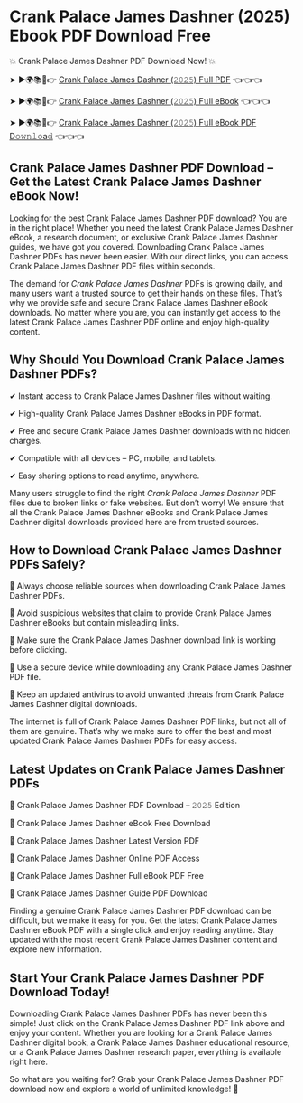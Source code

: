 # Crank Palace James Dashner (2025) Ebook PDF Download Free

💥 Crank Palace James Dashner PDF Download Now! 💥

➤ ►🌍📚📱👉 [Crank Palace James Dashner (𝟸𝟶𝟸𝟻) F𝚞ll PDF](https://getpdf.xyz/crank-palace-james-dashner) 👈👈👈


➤ ►🌍📚📱👉 [Crank Palace James Dashner (𝟸𝟶𝟸𝟻) F𝚞ll eBook](https://getpdf.xyz/crank-palace-james-dashner) 👈👈👈


➤ ►🌍📚📱👉 [Crank Palace James Dashner (𝟸𝟶𝟸𝟻) F𝚞ll eBook PDF D𝚘𝚠𝚗𝚕𝚘a𝚍](https://getpdf.xyz/crank-palace-james-dashner) 👈👈👈


## Crank Palace James Dashner PDF Download – Get the Latest Crank Palace James Dashner eBook Now!

Looking for the best Crank Palace James Dashner PDF download? You are in the right place! Whether you need the latest Crank Palace James Dashner eBook, a research document, or exclusive Crank Palace James Dashner guides, we have got you covered. Downloading Crank Palace James Dashner PDFs has never been easier. With our direct links, you can access Crank Palace James Dashner PDF files within seconds.

The demand for *Crank Palace James Dashner* PDFs is growing daily, and many users want a trusted source to get their hands on these files. That’s why we provide safe and secure Crank Palace James Dashner eBook downloads. No matter where you are, you can instantly get access to the latest Crank Palace James Dashner PDF online and enjoy high-quality content.

## Why Should You Download Crank Palace James Dashner PDFs?

✔ Instant access to Crank Palace James Dashner files without waiting.

✔ High-quality Crank Palace James Dashner eBooks in PDF format.

✔ Free and secure Crank Palace James Dashner downloads with no hidden charges.

✔ Compatible with all devices – PC, mobile, and tablets.

✔ Easy sharing options to read anytime, anywhere.

Many users struggle to find the right *Crank Palace James Dashner* PDF files due to broken links or fake websites. But don’t worry! We ensure that all the Crank Palace James Dashner eBooks and Crank Palace James Dashner digital downloads provided here are from trusted sources.

## How to Download Crank Palace James Dashner PDFs Safely?

📌 Always choose reliable sources when downloading Crank Palace James Dashner PDFs.

📌 Avoid suspicious websites that claim to provide Crank Palace James Dashner eBooks but contain misleading links.

📌 Make sure the Crank Palace James Dashner download link is working before clicking.

📌 Use a secure device while downloading any Crank Palace James Dashner PDF file.

📌 Keep an updated antivirus to avoid unwanted threats from Crank Palace James Dashner digital downloads.

The internet is full of Crank Palace James Dashner PDF links, but not all of them are genuine. That’s why we make sure to offer the best and most updated Crank Palace James Dashner PDFs for easy access.

## Latest Updates on Crank Palace James Dashner PDFs

🔹 Crank Palace James Dashner PDF Download – 𝟸𝟶𝟸𝟻 Edition

🔹 Crank Palace James Dashner eBook Free Download

🔹 Crank Palace James Dashner Latest Version PDF

🔹 Crank Palace James Dashner Online PDF Access

🔹 Crank Palace James Dashner Full eBook PDF Free

🔹 Crank Palace James Dashner Guide PDF Download

Finding a genuine Crank Palace James Dashner PDF download can be difficult, but we make it easy for you. Get the latest Crank Palace James Dashner eBook PDF with a single click and enjoy reading anytime. Stay updated with the most recent Crank Palace James Dashner content and explore new information.

## Start Your Crank Palace James Dashner PDF Download Today!

Downloading Crank Palace James Dashner PDFs has never been this simple! Just click on the Crank Palace James Dashner PDF link above and enjoy your content. Whether you are looking for a Crank Palace James Dashner digital book, a Crank Palace James Dashner educational resource, or a Crank Palace James Dashner research paper, everything is available right here.

So what are you waiting for? Grab your Crank Palace James Dashner PDF download now and explore a world of unlimited knowledge! 🚀